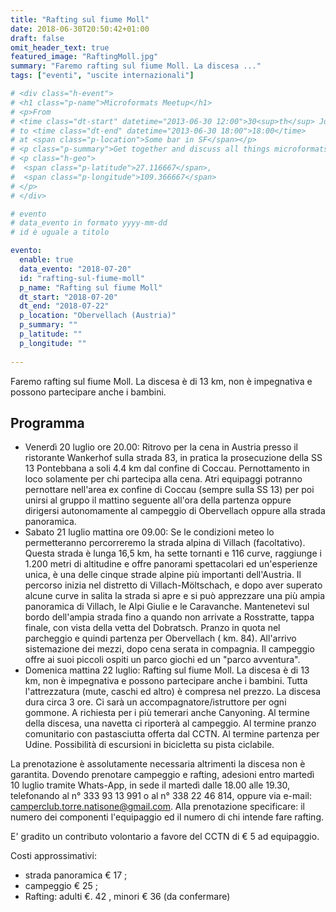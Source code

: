 ```yaml
---
title: "Rafting sul fiume Moll"
date: 2018-06-30T20:50:42+01:00
draft: false
omit_header_text: true
featured_image: "RaftingMoll.jpg"
summary: "Faremo rafting sul fiume Moll. La discesa ..."
tags: ["eventi", "uscite internazionali"]

# <div class="h-event">
# <h1 class="p-name">Microformats Meetup</h1>
# <p>From 
# <time class="dt-start" datetime="2013-06-30 12:00">30<sup>th</sup> June 2013, 12:00</time>
# to <time class="dt-end" datetime="2013-06-30 18:00">18:00</time>
# at <span class="p-location">Some bar in SF</span></p>
# <p class="p-summary">Get together and discuss all things microformats-related.</p>
# <p class="h-geo">
#  <span class="p-latitude">27.116667</span>,
#  <span class="p-longitude">109.366667</span>
# </p>
# </div>

# evento 
# data_evento in formato yyyy-mm-dd
# id è uguale a titolo

evento:
  enable: true
  data_evento: "2018-07-20"
  id: "rafting-sul-fiume-moll"
  p_name: "Rafting sul fiume Moll"
  dt_start: "2018-07-20"
  dt_end: "2018-07-22"
  p_location: "Obervellach (Austria)"
  p_summary: ""
  p_latitude: ""
  p_longitude: ""
  
---
```


Faremo rafting sul fiume Moll. La discesa è di 13 km, non è impegnativa e possono partecipare anche i bambini.

## Programma

- Venerdì 20 luglio ore 20.00:
    Ritrovo per la cena in Austria presso il ristorante Wankerhof sulla strada 83, in pratica la prosecuzione della SS 13 Pontebbana a soli 4.4 km dal confine di Coccau. Pernottamento in loco solamente per chi partecipa alla cena. Atri equipaggi potranno pernottare nell'area ex confine di Coccau (sempre sulla SS 13) per poi unirsi al gruppo il mattino seguente all'ora della partenza oppure dirigersi autonomamente al campeggio di Obervellach oppure alla strada panoramica.
- Sabato 21 luglio mattina ore 09.00:
    Se le condizioni meteo lo permetteranno percorreremo la strada alpina di Villach (facoltativo). Questa strada è lunga 16,5 km, ha sette tornanti e 116 curve, raggiunge i 1.200 metri di altitudine e offre panorami spettacolari ed un'esperienze unica, è una delle cinque strade alpine più importanti dell'Austria. Il percorso inizia nel distretto di Villach-Möltschach, e dopo aver superato alcune curve in salita la strada si apre e si può apprezzare una più ampia panoramica di Villach, le Alpi Giulie e le Caravanche. Mantenetevi sul bordo dell'ampia strada fino a quando non arrivate a Rosstratte, tappa finale, con vista della vetta del Dobratsch. Pranzo in quota nel parcheggio e quindi partenza per Obervellach ( km. 84). All'arrivo sistemazione dei mezzi, dopo cena serata in compagnia. Il campeggio offre ai suoi piccoli ospiti un parco giochi ed un "parco avventura".
- Domenica mattina 22 luglio:
    Rafting sul fiume Moll. La discesa è di 13 km, non è impegnativa e possono partecipare anche i bambini. Tutta l'attrezzatura (mute, caschi ed altro) è compresa nel prezzo. La discesa dura circa 3 ore. Ci sarà un accompagnatore/istruttore per ogni gommone. A richiesta per i più temerari anche Canyoning. Al termine della discesa, una navetta ci riporterà al campeggio. Al termine pranzo comunitario con pastasciutta offerta dal CCTN. Al termine partenza per Udine. Possibilità di escursioni in bicicletta su pista ciclabile.

La prenotazione è assolutamente necessaria altrimenti la discesa non è garantita. Dovendo prenotare campeggio e rafting, adesioni entro martedì 10 luglio tramite Whats-App, in sede il martedì dalle 18.00 alle 19.30, telefonando al n° 333 93 13 991 o al n° 338 22 46 814, oppure via e-mail: camperclub.torre.natisone@gmail.com.
Alla prenotazione specificare: il numero dei componenti l'equipaggio ed il numero di chi intende fare rafting.

E' gradito un contributo volontario a favore del CCTN di € 5 ad equipaggio.

Costi approssimativi:

- strada panoramica € 17 ;
- campeggio € 25 ;
- Rafting: adulti €. 42 , minori € 36 (da confermare)
